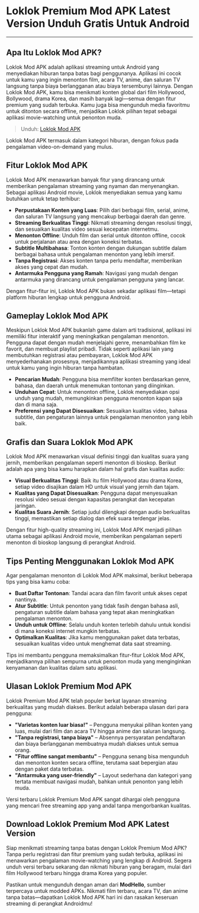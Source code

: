 # Loklok Premium Mod APK Latest Version Unduh Gratis Untuk Android

---

## Apa Itu Loklok Mod APK?

Loklok Mod APK adalah aplikasi streaming untuk Android yang menyediakan hiburan tanpa batas bagi penggunanya. Aplikasi ini cocok untuk kamu yang ingin menonton film, acara TV, anime, dan saluran TV langsung tanpa biaya berlangganan atau biaya tersembunyi lainnya. Dengan Loklok Mod APK, kamu bisa menikmati konten global dari film Hollywood, Bollywood, drama Korea, dan masih banyak lagi—semua dengan fitur premium yang sudah terbuka. Kamu juga bisa mengunduh media favoritmu untuk ditonton secara offline, menjadikan Loklok pilihan tepat sebagai aplikasi movie-watching untuk penonton muda.

>Unduh: [Loklok Mod APK](https://modhello.com/loklok/)

Loklok Mod APK termasuk dalam kategori hiburan, dengan fokus pada pengalaman video-on-demand yang mulus.

## Fitur Loklok Mod APK

Loklok Mod APK menawarkan banyak fitur yang dirancang untuk memberikan pengalaman streaming yang nyaman dan menyenangkan. Sebagai aplikasi Android movie, Loklok menyediakan semua yang kamu butuhkan untuk tetap terhibur:

- **Perpustakaan Konten yang Luas**: Pilih dari berbagai film, serial, anime, dan saluran TV langsung yang mencakup berbagai daerah dan genre.
- **Streaming Berkualitas Tinggi**: Nikmati streaming dengan resolusi tinggi, dan sesuaikan kualitas video sesuai kecepatan internetmu.
- **Menonton Offline**: Unduh film dan serial untuk ditonton offline, cocok untuk perjalanan atau area dengan koneksi terbatas.
- **Subtitle Multibahasa**: Tonton konten dengan dukungan subtitle dalam berbagai bahasa untuk pengalaman menonton yang lebih imersif.
- **Tanpa Registrasi**: Akses konten tanpa perlu mendaftar, memberikan akses yang cepat dan mudah.
- **Antarmuka Pengguna yang Ramah**: Navigasi yang mudah dengan antarmuka yang dirancang untuk pengalaman pengguna yang lancar.

Dengan fitur-fitur ini, Loklok Mod APK bukan sekadar aplikasi film—tetapi platform hiburan lengkap untuk pengguna Android.

## Gameplay Loklok Mod APK

Meskipun Loklok Mod APK bukanlah game dalam arti tradisional, aplikasi ini memiliki fitur interaktif yang meningkatkan pengalaman menonton. Pengguna dapat dengan mudah menjelajahi genre, menambahkan film ke favorit, dan membuat playlist pribadi. Tidak seperti aplikasi lain yang membutuhkan registrasi atau pembayaran, Loklok Mod APK menyederhanakan prosesnya, menjadikannya aplikasi streaming yang ideal untuk kamu yang ingin hiburan tanpa hambatan.

- **Pencarian Mudah**: Pengguna bisa memfilter konten berdasarkan genre, bahasa, dan daerah untuk menemukan tontonan yang diinginkan.
- **Unduhan Cepat**: Untuk menonton offline, Loklok menyediakan opsi unduh yang mudah, memungkinkan pengguna menonton kapan saja dan di mana saja.
- **Preferensi yang Dapat Disesuaikan**: Sesuaikan kualitas video, bahasa subtitle, dan pengaturan lainnya untuk pengalaman menonton yang lebih baik.

## Grafis dan Suara Loklok Mod APK

Loklok Mod APK menawarkan visual definisi tinggi dan kualitas suara yang jernih, memberikan pengalaman seperti menonton di bioskop. Berikut adalah apa yang bisa kamu harapkan dalam hal grafis dan kualitas audio:

- **Visual Berkualitas Tinggi**: Baik itu film Hollywood atau drama Korea, setiap video disajikan dalam HD untuk visual yang jernih dan tajam.
- **Kualitas yang Dapat Disesuaikan**: Pengguna dapat menyesuaikan resolusi video sesuai dengan kapasitas perangkat dan kecepatan jaringan.
- **Kualitas Suara Jernih**: Setiap judul dilengkapi dengan audio berkualitas tinggi, memastikan setiap dialog dan efek suara terdengar jelas.

Dengan fitur high-quality streaming ini, Loklok Mod APK menjadi pilihan utama sebagai aplikasi Android movie, memberikan pengalaman seperti menonton di bioskop langsung di perangkat Android.

## Tips Penting Menggunakan Loklok Mod APK

Agar pengalaman menonton di Loklok Mod APK maksimal, berikut beberapa tips yang bisa kamu coba:

- **Buat Daftar Tontonan**: Tandai acara dan film favorit untuk akses cepat nantinya.
- **Atur Subtitle**: Untuk penonton yang tidak fasih dengan bahasa asli, pengaturan subtitle dalam bahasa yang tepat akan meningkatkan pengalaman menonton.
- **Unduh untuk Offline**: Selalu unduh konten terlebih dahulu untuk kondisi di mana koneksi internet mungkin terbatas.
- **Optimalkan Kualitas**: Jika kamu menggunakan paket data terbatas, sesuaikan kualitas video untuk menghemat data saat streaming.

Tips ini membantu pengguna memaksimalkan fitur-fitur Loklok Mod APK, menjadikannya pilihan sempurna untuk penonton muda yang menginginkan kenyamanan dan kualitas dalam satu aplikasi.

## Ulasan Loklok Premium Mod APK

Loklok Premium Mod APK telah populer berkat layanan streaming berkualitas yang mudah diakses. Berikut adalah beberapa ulasan dari para pengguna:

- **"Varietas konten luar biasa!"** – Pengguna menyukai pilihan konten yang luas, mulai dari film dan acara TV hingga anime dan saluran langsung.
- **"Tanpa registrasi, tanpa biaya"** – Absennya persyaratan pendaftaran dan biaya berlangganan membuatnya mudah diakses untuk semua orang.
- **"Fitur offline sangat membantu"** – Pengguna senang bisa mengunduh dan menonton konten secara offline, terutama saat bepergian atau dengan paket data terbatas.
- **"Antarmuka yang user-friendly"** – Layout sederhana dan kategori yang tertata membuat navigasi mudah, bahkan untuk penonton yang lebih muda.

Versi terbaru Loklok Premium Mod APK sangat dihargai oleh pengguna yang mencari free streaming app yang andal tanpa mengorbankan kualitas.

## Download Loklok Premium Mod APK Latest Version

Siap menikmati streaming tanpa batas dengan Loklok Premium Mod APK? Tanpa perlu registrasi dan fitur premium yang sudah terbuka, aplikasi ini menawarkan pengalaman movie-watching yang lengkap di Android. Segera unduh versi terbaru sekarang dan nikmati hiburan yang beragam, mulai dari film Hollywood terbaru hingga drama Korea yang populer. 

Pastikan untuk mengunduh dengan aman dari **ModHello**, sumber terpercaya untuk modded APKs. Nikmati film terbaru, acara TV, dan anime tanpa batas—dapatkan Loklok Mod APK hari ini dan rasakan keseruan streaming di perangkat Androidmu!
